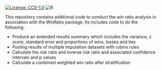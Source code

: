 [![License: CC0-1.0](https://licensebuttons.net/l/zero/1.0/88x31.png)](http://creativecommons.org/publicdomain/zero/1.0/) ![R](https://img.shields.io/badge/R-%23276DC3.svg?style=for-the-badge&logo=r&logoColor=white)

This repository contains additional code to conduct the win ratio analysis in association with the WinRatio package. Its includes code to do the following:

- Produce an extended results summary which includes the variance, z score, standard error and proportions of wins, losses and ties
- Pooling results of multiple imputation datasets with rubins rules
- Calculate the risk ratio and inverse risk ratio and associated confidence intervals and p values
- Calculate a combined weighted win ratio after stratification 
